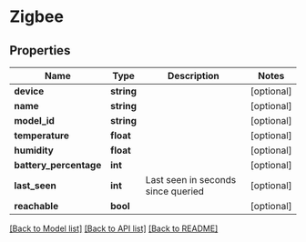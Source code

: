 # Zigbee

## Properties
Name | Type | Description | Notes
------------ | ------------- | ------------- | -------------
**device** | **string** |  | [optional] 
**name** | **string** |  | [optional] 
**model_id** | **string** |  | [optional] 
**temperature** | **float** |  | [optional] 
**humidity** | **float** |  | [optional] 
**battery_percentage** | **int** |  | [optional] 
**last_seen** | **int** | Last seen in seconds since queried | [optional] 
**reachable** | **bool** |  | [optional] 

[[Back to Model list]](../../README.md#documentation-for-models) [[Back to API list]](../../README.md#documentation-for-api-endpoints) [[Back to README]](../../README.md)

